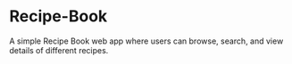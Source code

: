 # Recipe-Book
A simple Recipe Book web app where users can browse, search, and view details of different recipes.
